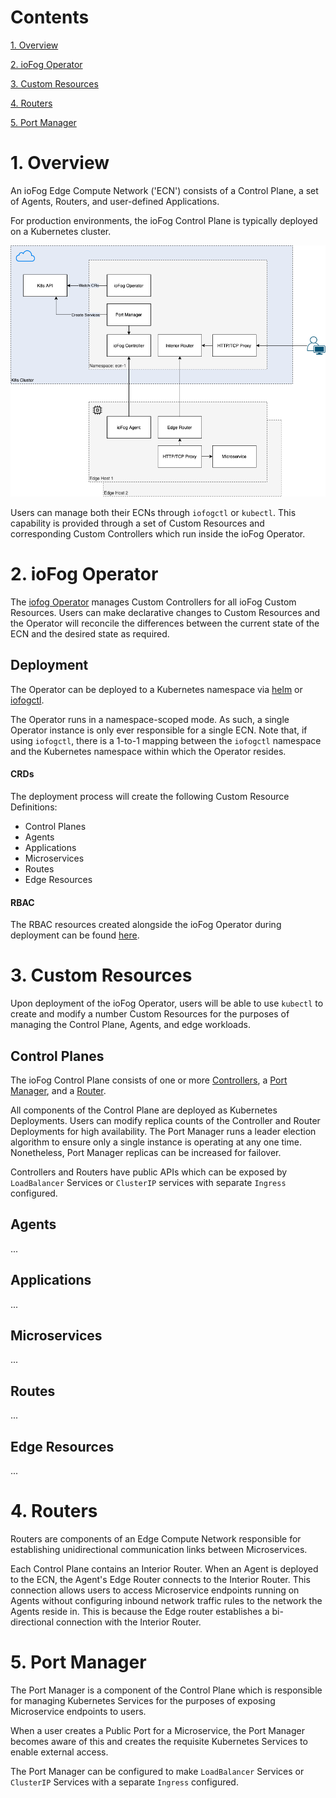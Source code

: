 
# Contents

[1. Overview](#1-overview)

[2. ioFog Operator](#2-iofog-operator)

[3. Custom Resources](#3-custom-resources)

[4. Routers](#4-routers)

[5. Port Manager](#5-port-manager)

# 1. Overview

An ioFog Edge Compute Network ('ECN') consists of a Control Plane, a set of Agents, Routers, and user-defined Applications.

For production environments, the ioFog Control Plane is typically deployed on a Kubernetes cluster.

![](https://github.com/eclipse-iofog/documentation/blob/master/architecture/k8s/assets/overview.png?raw=true)

Users can manage both their ECNs through `iofogctl` or `kubectl`. This capability is provided through a set of Custom Resources and corresponding Custom Controllers which run inside the ioFog Operator.

# 2. ioFog Operator

The [iofog Operator](https://github.com/eclipse-iofog/iofog-operator) manages Custom Controllers for all ioFog Custom Resources. Users can make declarative changes to Custom Resources and the Operator will reconcile the differences between the current state of the ECN and the desired state as required.

## Deployment

The Operator can be deployed to a Kubernetes namespace via [helm](https://iofog.org/docs/2/platform-deployment/kubernetes-helm.html) or [iofogctl](https://iofog.org/docs/2/platform-deployment/kubernetes-iofogctl.html).

The Operator runs in a namespace-scoped mode. As such, a single Operator instance is only ever responsible for a single ECN. Note that, if using `iofogctl`, there is a 1-to-1 mapping between the `iofogctl` namespace and the Kubernetes namespace within which the Operator resides.

#### CRDs

The deployment process will create the following Custom Resource Definitions:

* Control Planes
* Agents
* Applications
* Microservices
* Routes
* Edge Resources

#### RBAC

The RBAC resources created alongside the ioFog Operator during deployment can be found [here](https://github.com/eclipse-iofog/iofog-operator/tree/develop/config).

# 3. Custom Resources

Upon deployment of the ioFog Operator, users will be able to use `kubectl` to create and modify a number Custom Resources for the purposes of managing the Control Plane, Agents, and edge workloads.

## Control Planes

The ioFog Control Plane consists of one or more [Controllers](https://github.com/eclipse-iofog/controller), a [Port Manager](https://github.com/eclipse-iofog/port-manager), and a [Router](https://github.com/eclipse-iofog/router).

All components of the Control Plane are deployed as Kubernetes Deployments. Users can modify replica counts of the Controller and Router Deployments for high availability. The Port Manager runs a leader election algorithm to ensure only a single instance is operating at any one time. Nonetheless, Port Manager replicas can be increased for failover.

Controllers and Routers have public APIs which can be exposed by `LoadBalancer` Services or `ClusterIP` services with separate `Ingress` configured.

## Agents

...

## Applications

...

## Microservices

...

## Routes

...

## Edge Resources

...

# 4. Routers

Routers are components of an Edge Compute Network responsible for establishing unidirectional communication links between Microservices.

Each Control Plane contains an Interior Router. When an Agent is deployed to the ECN, the Agent's Edge Router connects to the Interior Router. This connection allows users to access Microservice endpoints running on Agents without configuring inbound network traffic rules to the network the Agents reside in. This is because the Edge router establishes a bi-directional connection with the Interior Router.

# 5. Port Manager

The Port Manager is a component of the Control Plane which is responsible for managing Kubernetes Services for the purposes of exposing Microservice endpoints to users.

When a user creates a Public Port for a Microservice, the Port Manager becomes aware of this and creates the requisite Kubernetes Services to enable external access.

The Port Manager can be configured to make `LoadBalancer` Services or `ClusterIP` Services with a separate `Ingress` configured.

